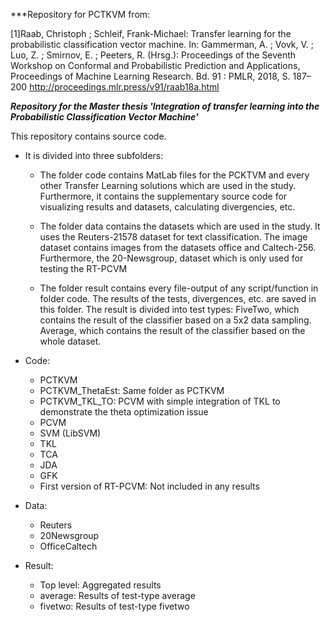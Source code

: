 ***Repository for PCTKVM from:

[1]Raab, Christoph ; Schleif, Frank-Michael: Transfer learning for the probabilistic classification vector machine. In: Gammerman, A. ; Vovk, V. ; Luo, Z. ; Smirnov, E. ; Peeters, R. (Hrsg.): Proceedings of the Seventh Workshop on Conformal and Probabilistic Prediction and Applications, Proceedings of Machine Learning Research. Bd. 91 : PMLR, 2018, S. 187–200
http://proceedings.mlr.press/v91/raab18a.html

***Repository for the Master thesis 'Integration of transfer learning into the Probabilistic Classification Vector Machine'***

This repository contains source code.

* It is divided into three subfolders:

   * The folder code contains MatLab files for the PCKTVM and every other Transfer Learning solutions which are used in the study. Furthermore, it contains the supplementary source code for visualizing results and datasets, calculating divergencies, etc.

   * The folder data contains the datasets which are used in the study. It uses the Reuters-21578 dataset for text classification. 
The image dataset contains images from the datasets office and Caltech-256. Furthermore, the 20-Newsgroup, dataset which is only used for testing the RT-PCVM

   * The folder result contains every file-output of any script/function in folder code. The results of the tests, divergences, etc. are saved in this folder. The result is divided into test types: FiveTwo, which contains the result of the classifier based on a 5x2 data sampling. Average, which contains the result of the classifier based on the whole dataset.

* Code: 
    * PCTKVM
    * PCTKVM_ThetaEst: Same folder as PCTKVM
    * PCTKVM_TKL_TO: PCVM with simple integration of TKL to demonstrate the theta optimization issue
    * PCVM 
    * SVM (LibSVM)
    * TKL
    * TCA
    * JDA
    * GFK
    * First version of RT-PCVM: Not included in any results
* Data:
   * Reuters
   * 20Newsgroup
   * OfficeCaltech
* Result:
   * Top level: Aggregated results
   * average: Results of test-type average
   * fivetwo: Results of test-type fivetwo

